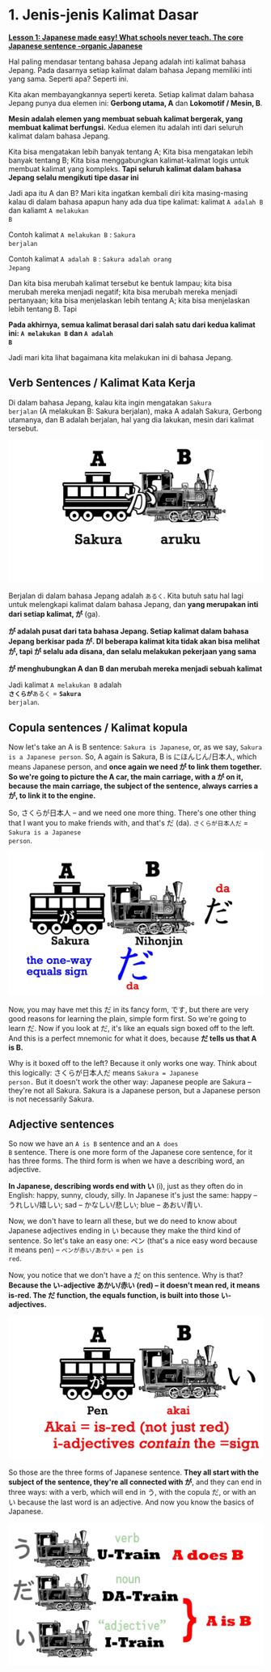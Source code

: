 # **1. Jenis-jenis Kalimat Dasar**

[**Lesson 1: Japanese made easy! What schools never teach. The core Japanese sentence -organic Japanese**](https://www.youtube.com/watch?v=pSvH9vH60Ig&list=PLg9uYxuZf8x_A-vcqqyOFZu06WlhnypWj&ab_channel=OrganicJapanesewithCureDolly)

Hal paling mendasar tentang bahasa Jepang adalah inti kalimat bahasa Jepang. Pada dasarnya setiap kalimat dalam bahasa Jepang memiliki inti yang sama. Seperti apa? Seperti ini.

Kita akan membayangkannya seperti kereta. Setiap kalimat dalam bahasa Jepang punya dua elemen ini: **Gerbong utama, A** dan **Lokomotif / Mesin, B**. 

**Mesin adalah elemen yang membuat sebuah kalimat bergerak, yang membuat kalimat berfungsi.** Kedua elemen itu adalah inti dari seluruh kalimat dalam bahasa Jepang.

Kita bisa mengatakan lebih banyak tentang A; Kita bisa mengatakan lebih banyak tentang B; Kita bisa menggabungkan kalimat-kalimat logis untuk membuat kalimat yang kompleks. **Tapi seluruh kalimat dalam bahasa Jepang selalu mengikuti tipe dasar ini**

Jadi apa itu A dan B? Mari kita ingatkan kembali diri kita masing-masing kalau di dalam bahasa apapun hany ada dua tipe kalimat: kalimat <code>A adalah B</code> dan kaliamt <code>A melakukan B</code>

Contoh kalimat <code>A melakukan B</code> : <code>Sakura berjalan</code>

Contoh kalimat <code>A adalah B</code> : <code>Sakura adalah orang Jepang</code>

Dan kita bisa merubah kalimat tersebut ke bentuk lampau; kita bisa merubah mereka menjadi negatif; kita bisa merubah mereka menjadi pertanyaan; kita bisa menjelaskan lebih tentang A; kita bisa menjelaskan lebih tentang B. Tapi 

**Pada akhirnya, semua kalimat berasal dari salah satu dari kedua kalimat ini: <code>A melakukan B</code> dan <code>A adalah B</code>**

Jadi mari kita lihat bagaimana kita melakukan ini di bahasa Jepang.

## Verb Sentences / Kalimat Kata Kerja

Di dalam bahasa Jepang, kalau kita ingin mengatakan <code>Sakura berjalan</code> (A melakukan B: Sakura berjalan), maka A adalah Sakura, Gerbong utamanya, dan B adalah berjalan, hal yang dia lakukan, mesin dari kalimat tersebut. 


![](media/image1055.png)

Berjalan di dalam bahasa Jepang adalah <code>あるく</code>. Kita butuh satu hal lagi untuk melengkapi kalimat dalam bahasa Jepang, dan **yang merupakan inti dari setiap kalimat, が** (ga). 

**が adalah pusat dari tata bahasa Jepang. Setiap kalimat dalam bahasa Jepang berkisar pada が. DI beberapa kalimat kita tidak akan bisa melihat が, tapi が selalu ada disana, dan selalu melakukan pekerjaan yang sama**

**が menghubungkan A dan B dan merubah mereka menjadi sebuah kalimat**

Jadi kalimat <code>A melakukan B</code> adalah <code> **さくらが**あるく</code> = <code>**Sakura** berjalan</code>.

## Copula sentences / Kalimat kopula

Now let's take an A is B sentence: <code>Sakura is Japanese</code>, or, as we say, <code>Sakura is a Japanese person</code>. So, A again is Sakura, B is にほんじん/日本人, which means Japanese person, and **once again we need が to link them together. So we're going to picture the A car, the main carriage, with a が on it, because the main carriage, the subject of the sentence, always carries a が, to link it to the engine.**

So, さくらが日本人 – and we need one more thing. There's one other thing that I want you to make friends with, and that's だ (da). <code>さくらが日本人だ</code> = <code>Sakura is a Japanese person</code>.

![](media/image632.png)

Now, you may have met this だ in its fancy form, です, but there are very good reasons for learning the plain, simple form first. So we're going to learn だ. Now if you look at だ, it's like an equals sign boxed off to the left. And this is a perfect mnemonic for what it does, because **だ tells us that A is B.**

Why is it boxed off to the left? Because it only works one way. Think about this logically: さくらが日本人だ means <code>Sakura = Japanese person.</code> But it doesn't work the other way: Japanese people are Sakura – they're not all Sakura. Sakura is a Japanese person, but a Japanese person is not necessarily Sakura.

## Adjective sentences

So now we have an <code>A is B</code> sentence and an <code>A does B</code> sentence. There is one more form of the Japanese core sentence, for it has three forms. The third form is when we have a describing word, an adjective.

**In Japanese, describing words end with い** (i), just as they often do in English: happy, sunny, cloudy, silly. In Japanese it's just the same: happy – うれしい/嬉しい; sad – かなしい/悲しい; blue – あおい/青い.

Now, we don't have to learn all these, but we do need to know about Japanese adjectives ending in い because they make the third kind of sentence. So let's take an easy one: ペン (that's a nice easy word because it means pen) – <code>ペンが赤い/あかい</code> = <code>pen is red</code>.

Now, you notice that we don't have a だ on this sentence. Why is that? **Because the い-adjective あかい/赤い (red) – it doesn't mean red, it means is-red. The だ function, the equals function, is built into those い-adjectives.**

![](media/image557.png)

So those are the three forms of Japanese sentence. **They all start with the subject of the sentence, they're all connected with が**, and they can end in three ways: with a verb, which will end in う, with the copula だ, or with an い because the last word is an adjective. And now you know the basics of Japanese.

![](media/image464.png)